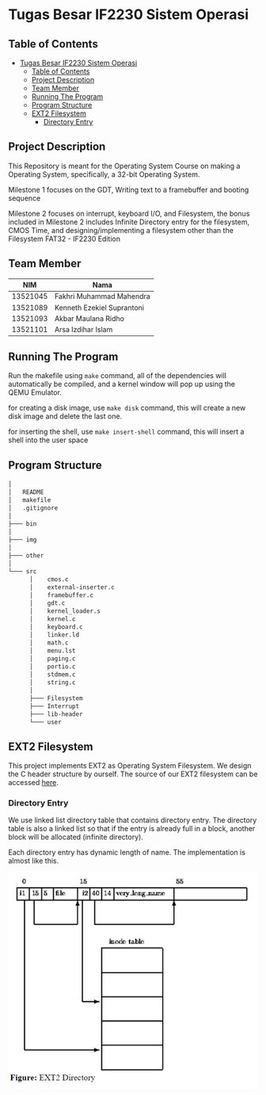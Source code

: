 # Tugas Besar IF2230 Sistem Operasi

## Table of Contents
- [Tugas Besar IF2230 Sistem Operasi](#tugas-besar-if2230-sistem-operasi)
  - [Table of Contents](#table-of-contents)
  - [Project Description](#project-description)
  - [Team Member](#team-member)
  - [Running The Program](#running-the-program)
  - [Program Structure](#program-structure)
  - [EXT2 Filesystem](#ext2-filesystem)
    - [Directory Entry](#directory-entry)

## Project Description

This Repository is meant for the Operating System Course on making a Operating System, specifically, a 32-bit Operating System.

Milestone 1 focuses on the GDT, Writing text to a framebuffer and booting sequence

Milestone 2 focuses on interrupt, keyboard I/O, and Filesystem, the bonus included in Milestone 2 includes Infinite Directory entry for the filesystem, CMOS Time, and designing/implementing a filesystem other than the Filesystem FAT32 - IF2230 Edition

## Team Member
| NIM      | Nama                       |
| -------- | -------------------------- |
| 13521045 | Fakhri Muhammad Mahendra   |
| 13521089 | Kenneth Ezekiel Suprantoni |
| 13521093 | Akbar Maulana Ridho        |
| 13521101 | Arsa Izdihar Islam         |

## Running The Program

Run the makefile using `make` command, all of the dependencies will automatically be compiled, and a kernel window will pop up using the QEMU Emulator.

for creating a disk image, use `make disk` command, this will create a new disk image and delete the last one.

for inserting the shell, use `make insert-shell` command, this will insert a shell into the user space

## Program Structure

```
│
│   README
│   makefile
│   .gitignore
│
├─── bin
│
├─── img
│
├─── other
│
└─── src
      │    cmos.c
      │    external-inserter.c
      │    framebuffer.c
      │    gdt.c
      │    kernel_loader.s
      │    kernel.c
      │    keyboard.c
      │    linker.ld
      │    math.c
      │    menu.lst
      │    paging.c
      │    portio.c
      │    stdmem.c
      │    string.c
      │
      ├─── Filesystem
      ├─── Interrupt
      ├─── lib-header
      └─── user

```

## EXT2 Filesystem
This project implements EXT2 as Operating System Filesystem. We design the C header structure by ourself. The source of our EXT2 filesystem can be accessed [here](https://www.nongnu.org/ext2-doc/ext2.html).

### Directory Entry
We use linked list directory table that contains directory entry. The directory table is also a linked list so that if the entry is already full in a block, another block will be allocated (infinite directory).

Each directory entry has dynamic length of name. The implementation is almost like this.

<img src="./img/directory-entry.png" />
